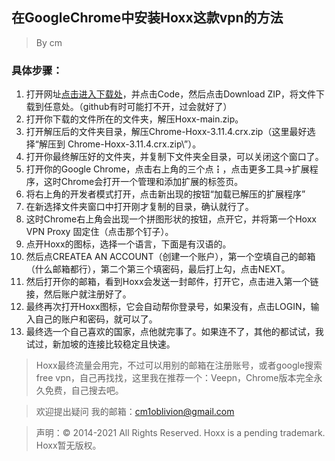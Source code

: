 ﻿## 在GoogleChrome中安装Hoxx这款vpn的方法

>By cm
### 具体步骤：
 1. 打开网址[点击进入下载处](https://github.com/cmOblivion/hoxx)，并点击Code，然后点击Download ZIP，将文件下载到任意处。（github有时可能打不开，过会就好了）
 2. 打开你下载的文件所在的文件夹，解压Hoxx-main.zip。
 3. 打开解压后的文件夹目录，解压Chrome-Hoxx-3.11.4.crx.zip（这里最好选择“解压到 Chrome-Hoxx-3.11.4.crx.zip\”）。
 4. 打开你最终解压好的文件夹，并复制下文件夹全目录，可以关闭这个窗口了。
 5. 打开你的Google Chrome，点击右上角的三个点┇，点击更多工具->扩展程序，这时Chrome会打开一个管理和添加扩展的标签页。
 6. 将右上角的开发者模式打开，点击新出现的按钮“加载已解压的扩展程序”
 7. 在新选择文件夹窗口中打开刚才复制的目录，确认就行了。
 8. 这时Chrome右上角会出现一个拼图形状的按钮，点开它，并将第一个Hoxx VPN Proxy 固定住（点击那个钉子）。
 9. 点开Hoxx的图标，选择一个语言，下面是有汉语的。
 10. 然后点CREATEA AN ACCOUNT（创建一个账户），第一个空填自己的邮箱（什么邮箱都行），第二个第三个填密码，最后打上勾，点击NEXT。
 11. 然后打开你的邮箱，看到Hoxx会发送一封邮件，打开它，点击进入第一个链接，然后账户就注册好了。
 12. 最终再次打开Hoxx图标，它会自动帮你登录号，如果没有，点击LOGIN，输入自己的账户和密码，就可以了。
 13. 最终选一个自己喜欢的国家，点他就完事了。如果连不了，其他的都试试，我试过，新加坡的连接比较稳定且快速。
> Hoxx最终流量会用完，不过可以用别的邮箱在注册账号，或者google搜索free vpn，自己再找找，这里我在推荐一个：Veepn，Chrome版本完全永久免费，自己搜去吧。

> 欢迎提出疑问 我的邮箱：cm1oblivion@gmail.com

 > 声明：© 2014-2021 All Rights Reserved. Hoxx is a pending trademark.
Hoxx暂无版权。

